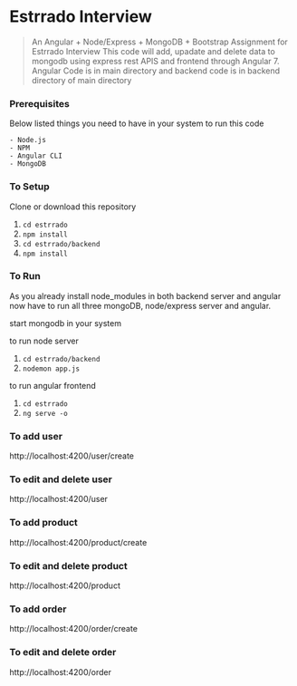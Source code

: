 # Estrrado Interview
> An Angular + Node/Express + MongoDB + Bootstrap Assignment for Estrrado Interview
This code will add, upadate and delete data to mongodb using express rest APIS and frontend through Angular 7. Angular Code is in main directory and backend code is in backend directory of main directory

### Prerequisites
Below listed things you need to have in your system to run this code

```
- Node.js
- NPM
- Angular CLI 
- MongoDB
```

### To Setup
Clone or download this repository

1. `cd estrrado`
2. `npm install`
3. `cd estrrado/backend`
4. `npm install`

### To Run
As you already install node_modules in both backend server and angular now have to run all three mongoDB, node/express server and angular.

start mongodb in your system

to run node server
1. `cd estrrado/backend`
2. `nodemon app.js`

to run angular frontend
1. `cd estrrado`
2. `ng serve -o`

### To add user
http://localhost:4200/user/create

### To edit and delete user
http://localhost:4200/user

### To add product
http://localhost:4200/product/create

### To edit and delete product
http://localhost:4200/product

### To add order
http://localhost:4200/order/create

### To edit and delete order
http://localhost:4200/order



